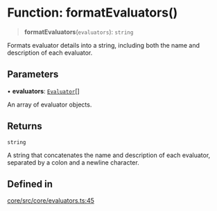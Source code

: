 # Function: formatEvaluators()

> **formatEvaluators**(`evaluators`): `string`

Formats evaluator details into a string, including both the name and description of each evaluator.

## Parameters

• **evaluators**: [`Evaluator`](../interfaces/Evaluator.md)[]

An array of evaluator objects.

## Returns

`string`

A string that concatenates the name and description of each evaluator, separated by a colon and a newline character.

## Defined in

[core/src/core/evaluators.ts:45](https://github.com/ai16z/eliza/blob/c96957e5a5d17e343b499dd4d46ce403856ac5bc/core/src/core/evaluators.ts#L45)
